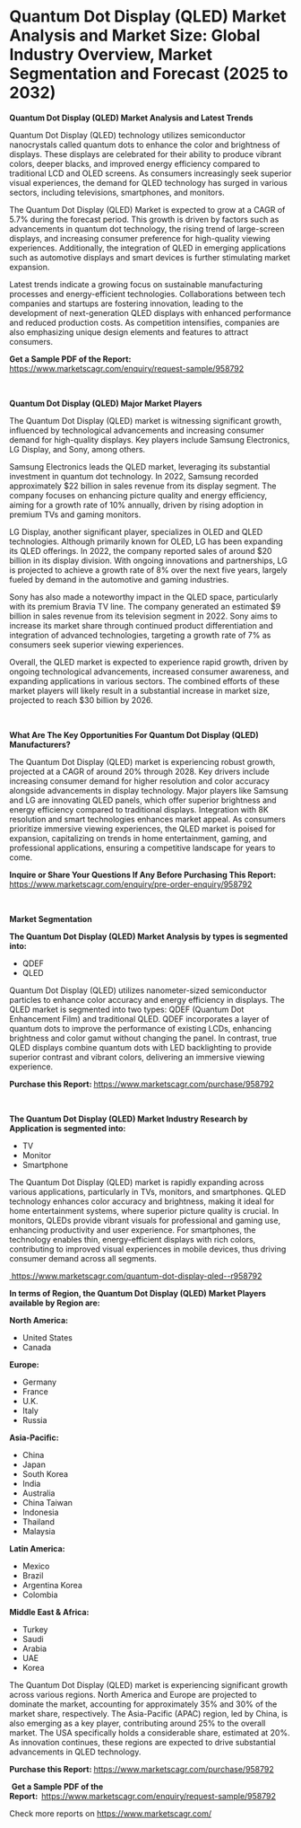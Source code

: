 <p><h1>Quantum Dot Display (QLED) Market Analysis and Market Size: Global Industry Overview, Market Segmentation and Forecast (2025 to 2032)</h1></p><p><strong>Quantum Dot Display (QLED) Market Analysis and Latest Trends</strong></p>
<p><p>Quantum Dot Display (QLED) technology utilizes semiconductor nanocrystals called quantum dots to enhance the color and brightness of displays. These displays are celebrated for their ability to produce vibrant colors, deeper blacks, and improved energy efficiency compared to traditional LCD and OLED screens. As consumers increasingly seek superior visual experiences, the demand for QLED technology has surged in various sectors, including televisions, smartphones, and monitors.</p><p>The Quantum Dot Display (QLED) Market is expected to grow at a CAGR of 5.7% during the forecast period. This growth is driven by factors such as advancements in quantum dot technology, the rising trend of large-screen displays, and increasing consumer preference for high-quality viewing experiences. Additionally, the integration of QLED in emerging applications such as automotive displays and smart devices is further stimulating market expansion. </p><p>Latest trends indicate a growing focus on sustainable manufacturing processes and energy-efficient technologies. Collaborations between tech companies and startups are fostering innovation, leading to the development of next-generation QLED displays with enhanced performance and reduced production costs. As competition intensifies, companies are also emphasizing unique design elements and features to attract consumers.</p></p>
<p><strong>Get a Sample PDF of the Report:&nbsp;</strong> <a href="https://www.marketscagr.com/enquiry/request-sample/958792?utm_campaign=3440&utm_medium=2&utm_source=Github&utm_content=ia&utm_term=21032025&utm_id=quantum-dot-display-qled">https://www.marketscagr.com/enquiry/request-sample/958792</a></p>
<p>&nbsp;</p>
<p><strong>Quantum Dot Display (QLED) Major Market Players</strong></p>
<p><p>The Quantum Dot Display (QLED) market is witnessing significant growth, influenced by technological advancements and increasing consumer demand for high-quality displays. Key players include Samsung Electronics, LG Display, and Sony, among others.</p><p>Samsung Electronics leads the QLED market, leveraging its substantial investment in quantum dot technology. In 2022, Samsung recorded approximately $22 billion in sales revenue from its display segment. The company focuses on enhancing picture quality and energy efficiency, aiming for a growth rate of 10% annually, driven by rising adoption in premium TVs and gaming monitors.</p><p>LG Display, another significant player, specializes in OLED and QLED technologies. Although primarily known for OLED, LG has been expanding its QLED offerings. In 2022, the company reported sales of around $20 billion in its display division. With ongoing innovations and partnerships, LG is projected to achieve a growth rate of 8% over the next five years, largely fueled by demand in the automotive and gaming industries.</p><p>Sony has also made a noteworthy impact in the QLED space, particularly with its premium Bravia TV line. The company generated an estimated $9 billion in sales revenue from its television segment in 2022. Sony aims to increase its market share through continued product differentiation and integration of advanced technologies, targeting a growth rate of 7% as consumers seek superior viewing experiences.</p><p>Overall, the QLED market is expected to experience rapid growth, driven by ongoing technological advancements, increased consumer awareness, and expanding applications in various sectors. The combined efforts of these market players will likely result in a substantial increase in market size, projected to reach $30 billion by 2026.</p></p>
<p>&nbsp;</p>
<p><strong>What Are The Key Opportunities For Quantum Dot Display (QLED) Manufacturers?</strong></p>
<p><p>The Quantum Dot Display (QLED) market is experiencing robust growth, projected at a CAGR of around 20% through 2028. Key drivers include increasing consumer demand for higher resolution and color accuracy alongside advancements in display technology. Major players like Samsung and LG are innovating QLED panels, which offer superior brightness and energy efficiency compared to traditional displays. Integration with 8K resolution and smart technologies enhances market appeal. As consumers prioritize immersive viewing experiences, the QLED market is poised for expansion, capitalizing on trends in home entertainment, gaming, and professional applications, ensuring a competitive landscape for years to come.</p></p>
<p><strong>Inquire or Share Your Questions If Any Before Purchasing This Report:</strong> <a href="https://www.marketscagr.com/enquiry/pre-order-enquiry/958792?utm_campaign=3440&utm_medium=2&utm_source=Github&utm_content=ia&utm_term=21032025&utm_id=quantum-dot-display-qled">https://www.marketscagr.com/enquiry/pre-order-enquiry/958792</a></p>
<p>&nbsp;</p>
<p><strong>Market Segmentation</strong></p>
<p><strong>The Quantum Dot Display (QLED) Market Analysis by types is segmented into:</strong></p>
<p><ul><li>QDEF</li><li>QLED</li></ul></p>
<p><p>Quantum Dot Display (QLED) utilizes nanometer-sized semiconductor particles to enhance color accuracy and energy efficiency in displays. The QLED market is segmented into two types: QDEF (Quantum Dot Enhancement Film) and traditional QLED. QDEF incorporates a layer of quantum dots to improve the performance of existing LCDs, enhancing brightness and color gamut without changing the panel. In contrast, true QLED displays combine quantum dots with LED backlighting to provide superior contrast and vibrant colors, delivering an immersive viewing experience.</p></p>
<p><strong>Purchase this Report:&nbsp;</strong><a href="https://www.marketscagr.com/purchase/958792?utm_campaign=3440&utm_medium=2&utm_source=Github&utm_content=ia&utm_term=21032025&utm_id=quantum-dot-display-qled">https://www.marketscagr.com/purchase/958792</a></p>
<p>&nbsp;</p>
<p><strong>The Quantum Dot Display (QLED) Market Industry Research by Application is segmented into:</strong></p>
<p><ul><li>TV</li><li>Monitor</li><li>Smartphone</li></ul></p>
<p><p>The Quantum Dot Display (QLED) market is rapidly expanding across various applications, particularly in TVs, monitors, and smartphones. QLED technology enhances color accuracy and brightness, making it ideal for home entertainment systems, where superior picture quality is crucial. In monitors, QLEDs provide vibrant visuals for professional and gaming use, enhancing productivity and user experience. For smartphones, the technology enables thin, energy-efficient displays with rich colors, contributing to improved visual experiences in mobile devices, thus driving consumer demand across all segments.</p></p>
<p><a href="https://www.marketscagr.com/quantum-dot-display-qled--r958792?utm_campaign=3440&utm_medium=2&utm_source=Github&utm_content=ia&utm_term=21032025&utm_id=quantum-dot-display-qled">&nbsp;https://www.marketscagr.com/quantum-dot-display-qled--r958792</a></p>
<p><strong>In terms of Region, the Quantum Dot Display (QLED) Market Players available by Region are:</strong></p>
<p>
    <p> <strong> North America: </strong>
        <ul>
            <li>United States</li>
            <li>Canada</li>
        </ul>
        </p> 
    <p> <strong> Europe: </strong>
        <ul>
            <li>Germany</li>
            <li>France</li>
            <li>U.K.</li>
            <li>Italy</li>
            <li>Russia</li>
        </ul>
        </p> 
    <p> <strong> Asia-Pacific: </strong>
        <ul>
            <li>China</li>
            <li>Japan</li>
            <li>South Korea</li>
            <li>India</li>
            <li>Australia</li>
            <li>China Taiwan</li>
            <li>Indonesia</li>
            <li>Thailand</li>
            <li>Malaysia</li>
        </ul>
        </p> 
    <p> <strong> Latin America: </strong>
        <ul>
            <li>Mexico</li>
            <li>Brazil</li>
            <li>Argentina Korea</li>
            <li>Colombia</li>
        </ul>
        </p> 
    <p> <strong> Middle East & Africa: </strong>
        <ul>
            <li>Turkey</li>
            <li>Saudi</li>
            <li>Arabia</li>
            <li>UAE</li>
            <li>Korea</li>
        </ul>
    </p>
    </p>
<p><p>The Quantum Dot Display (QLED) market is experiencing significant growth across various regions. North America and Europe are projected to dominate the market, accounting for approximately 35% and 30% of the market share, respectively. The Asia-Pacific (APAC) region, led by China, is also emerging as a key player, contributing around 25% to the overall market. The USA specifically holds a considerable share, estimated at 20%. As innovation continues, these regions are expected to drive substantial advancements in QLED technology.</p></p>
<p><strong>Purchase this Report: </strong><a href="https://www.marketscagr.com/purchase/958792?utm_campaign=3440&utm_medium=2&utm_source=Github&utm_content=ia&utm_term=21032025&utm_id=quantum-dot-display-qled">https://www.marketscagr.com/purchase/958792</a></p>
<p>&nbsp;<strong>Get a Sample PDF of the Report:&nbsp;&nbsp;</strong><a href="https://www.marketscagr.com/enquiry/request-sample/958792?utm_campaign=3440&utm_medium=2&utm_source=Github&utm_content=ia&utm_term=21032025&utm_id=quantum-dot-display-qled">https://www.marketscagr.com/enquiry/request-sample/958792</a></p>
<p><strong></strong></p>
<p>Check more reports on <a href="https://www.marketscagr.com/?utm_campaign=3440&utm_medium=2&utm_source=Github&utm_content=ia&utm_term=21032025&utm_id=quantum-dot-display-qled">https://www.marketscagr.com/</a></p>